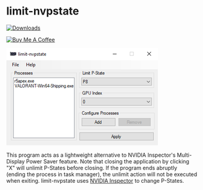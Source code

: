 # limit-nvpstate

[![Downloads](https://img.shields.io/github/downloads/amitxv/limit-nvpstate/total.svg)](https://github.com/amitxv/limit-nvpstate/releases)

[![Buy Me A Coffee](https://www.buymeacoffee.com/assets/img/custom_images/orange_img.png)](https://www.buymeacoffee.com/amitxv)

<img src="/assets/img/program-screenshot.png">

This program acts as a lightweight alternative to NVIDIA Inspector's Multi-Display Power Saver feature. Note that closing the application by clicking "X" will unlimit P-States before closing. If the program ends abruptly (ending the process in task manager), the unlimit action will not be executed when exiting. limit-nvpstate uses [NVIDIA Inspector](https://www.techpowerup.com/download/nvidia-inspector) to change P-States.
